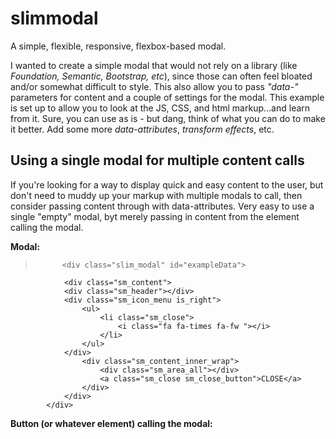 # slimmodal
A simple, flexible, responsive, flexbox-based modal. 

I wanted to create a simple modal that would not rely on a library (like <em>Foundation, Semantic, Bootstrap, etc</em>), since those can often feel bloated and/or somewhat difficult to style. This also allow you to pass <em>"data-"</em> parameters for content and a couple of settings for the modal. This example is set up to allow you to look at the JS, CSS, and html markup...and learn from it. Sure, you can use as is - but dang, think of what you can do to make it better. Add some more <em>data-attributes</em>, <em>transform effects</em>, etc.

## Using a single modal for multiple content calls
If you're looking for a way to display quick and easy content to the user, but don't need to muddy up your markup with multiple modals to call, then consider passing content through with data-attributes. Very easy to use a single "empty" modal, byt merely passing in content from the element calling the modal. 

**Modal:**

> 			<div class="slim_modal" id="exampleData">
				<div class="sm_content">
				<div class="sm_header"></div>
				<div class="sm_icon_menu is_right">
					<ul>
						<li class="sm_close">
                        	<i class="fa fa-times fa-fw "></i>
                        </li>
					</ul>
				</div>
					<div class="sm_content_inner_wrap">
						<div class="sm_area_all"></div>
						<a class="sm_close sm_close_button">CLOSE</a>
					</div>
				</div>
			</div>

**Button (or whatever element) calling the modal:**

> 

